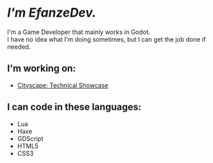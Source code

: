 # ***I'm EfanzeDev.***

I'm a Game Developer that mainly works in Godot.<br>
I have no idea what I'm doing sometimes, but I can get the job done if needed.

## I'm working on:
* [Cityscape: Technical Showcase](https://gamejolt.com/games/cityscape-tech-demo/910832)

## I can code in these languages:
* Lua
* Haxe
* GDScript
* HTML5
* CSS3